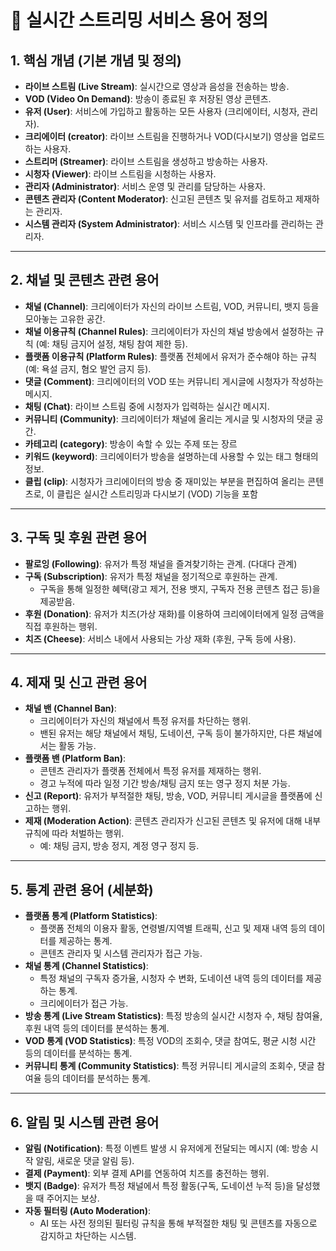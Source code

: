 # 📌 실시간 스트리밍 서비스 용어 정의

## 1. 핵심 개념 (기본 개념 및 정의)
- **라이브 스트림 (Live Stream)**: 실시간으로 영상과 음성을 전송하는 방송.
- **VOD (Video On Demand)**: 방송이 종료된 후 저장된 영상 콘텐츠.
- **유저 (User)**: 서비스에 가입하고 활동하는 모든 사용자 (크리에이터, 시청자, 관리자).
- **크리에이터 (creator)**: 라이브 스트림을 진행하거나 VOD(다시보기) 영상을 업로드하는 사용자.
- **스트리머 (Streamer)**: 라이브 스트림을 생성하고 방송하는 사용자.
- **시청자 (Viewer)**: 라이브 스트림을 시청하는 사용자.
- **관리자 (Administrator)**: 서비스 운영 및 관리를 담당하는 사용자.
- **콘텐츠 관리자 (Content Moderator)**: 신고된 콘텐츠 및 유저를 검토하고 제재하는 관리자.
- **시스템 관리자 (System Administrator)**: 서비스 시스템 및 인프라를 관리하는 관리자.

---

## 2. 채널 및 콘텐츠 관련 용어
- **채널 (Channel)**: 크리에이터가 자신의 라이브 스트림, VOD, 커뮤니티, 뱃지 등을 모아놓는 고유한 공간.
- **채널 이용규칙 (Channel Rules)**: 크리에이터가 자신의 채널 방송에서 설정하는 규칙 (예: 채팅 금지어 설정, 채팅 참여 제한 등).
- **플랫폼 이용규칙 (Platform Rules)**: 플랫폼 전체에서 유저가 준수해야 하는 규칙 (예: 욕설 금지, 혐오 발언 금지 등).
- **댓글 (Comment)**: 크리에이터의 VOD 또는 커뮤니티 게시글에 시청자가 작성하는 메시지.
- **채팅 (Chat)**: 라이브 스트림 중에 시청자가 입력하는 실시간 메시지.
- **커뮤니티 (Community)**: 크리에이터가 채널에 올리는 게시글 및 시청자의 댓글 공간.
- **카테고리 (category)**: 방송이 속할 수 있는 주제 또는 장르
- **키워드 (keyword)**: 크리에이터가 방송을 설명하는데 사용할 수 있는 태그 형태의 정보.
- **클립 (clip)**: 시청자가 크리에이터의 방송 중 재미있는 부분을 편집하여 올리는 콘텐츠로, 이 클립은 실시간 스트리밍과 다시보기 (VOD) 기능을 포함

---

## 3. 구독 및 후원 관련 용어
- **팔로잉 (Following)**: 유저가 특정 채널을 즐겨찾기하는 관계. (다대다 관계)
- **구독 (Subscription)**: 유저가 특정 채널을 정기적으로 후원하는 관계.  
  - 구독을 통해 일정한 혜택(광고 제거, 전용 뱃지, 구독자 전용 콘텐츠 접근 등)을 제공받음.
- **후원 (Donation)**: 유저가 치즈(가상 재화)를 이용하여 크리에이터에게 일정 금액을 직접 후원하는 행위.
- **치즈 (Cheese)**: 서비스 내에서 사용되는 가상 재화 (후원, 구독 등에 사용).

---

## 4. 제재 및 신고 관련 용어
- **채널 밴 (Channel Ban)**:  
  - 크리에이터가 자신의 채널에서 특정 유저를 차단하는 행위.  
  - 밴된 유저는 해당 채널에서 채팅, 도네이션, 구독 등이 불가하지만, 다른 채널에서는 활동 가능.
- **플랫폼 밴 (Platform Ban)**:  
  - 콘텐츠 관리자가 플랫폼 전체에서 특정 유저를 제재하는 행위.  
  - 경고 누적에 따라 일정 기간 방송/채팅 금지 또는 영구 정지 처분 가능.
- **신고 (Report)**: 유저가 부적절한 채팅, 방송, VOD, 커뮤니티 게시글을 플랫폼에 신고하는 행위.
- **제재 (Moderation Action)**: 콘텐츠 관리자가 신고된 콘텐츠 및 유저에 대해 내부 규칙에 따라 처벌하는 행위.  
  - 예: 채팅 금지, 방송 정지, 계정 영구 정지 등.

---

## 5. 통계 관련 용어 (세분화)
- **플랫폼 통계 (Platform Statistics)**:  
  - 플랫폼 전체의 이용자 활동, 연령별/지역별 트래픽, 신고 및 제재 내역 등의 데이터를 제공하는 통계.  
  - 콘텐츠 관리자 및 시스템 관리자가 접근 가능.
- **채널 통계 (Channel Statistics)**:  
  - 특정 채널의 구독자 증가율, 시청자 수 변화, 도네이션 내역 등의 데이터를 제공하는 통계.  
  - 크리에이터가 접근 가능.
- **방송 통계 (Live Stream Statistics)**: 특정 방송의 실시간 시청자 수, 채팅 참여율, 후원 내역 등의 데이터를 분석하는 통계.
- **VOD 통계 (VOD Statistics)**: 특정 VOD의 조회수, 댓글 참여도, 평균 시청 시간 등의 데이터를 분석하는 통계.
- **커뮤니티 통계 (Community Statistics)**: 특정 커뮤니티 게시글의 조회수, 댓글 참여율 등의 데이터를 분석하는 통계.

---

## 6. 알림 및 시스템 관련 용어
- **알림 (Notification)**: 특정 이벤트 발생 시 유저에게 전달되는 메시지 (예: 방송 시작 알림, 새로운 댓글 알림 등).
- **결제 (Payment)**: 외부 결제 API를 연동하여 치즈를 충전하는 행위.
- **뱃지 (Badge)**: 유저가 특정 채널에서 특정 활동(구독, 도네이션 누적 등)을 달성했을 때 주어지는 보상.
- **자동 필터링 (Auto Moderation)**:  
  - AI 또는 사전 정의된 필터링 규칙을 통해 부적절한 채팅 및 콘텐츠를 자동으로 감지하고 차단하는 시스템.
